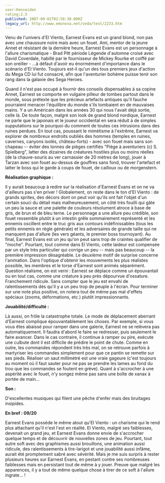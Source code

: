 ```yaml
---
user:Kenseiden
rating:2.5
published: 2007-09-01T02:58:30.000Z
legacy_url: http://www.emunova.net/veda/test/2233.htm
---
```

Venu de l'univers d'El Viento, Earnest Evans est un grand blond, non pas avec une chaussure noire mais avec un fouet. Ami, mentor de la jeune Annet et résistant de la dernière heure, Earnest Evans est un personnage à l'allure charismatique - Brad Pitt période Légende d'automne croisé avec David Coverdale, habillé par le fournisseur de Mickey Rourke et coiffé par son oreiller - ...à défaut d'avoir eu énormément d'importance dans le scénario d'El Viento. Toujours est-il qu'un des tous premiers jeux d'action du Mega CD lui fut consacré, afin que l'aventurier bohème puisse tenir son rang dans la galaxie des Sega Heroes.   

  

Quand il n'est pas occupé à fournir des conseils dispensables à sa copine Annet, Earnest se comporte en vulgaire pilleur de tombes partout dans le monde, sous prétexte que les précieux artefacts antiques qu'il fauche pourraient menacer l'équilibre du monde s'ils tombaient en de mauvaises mains. Y a un Américain dans les années 30 qui nous l'avait déjà sortie, celle là. De toute façon, malgré son look de grand blond nordique, Earnest ne parle que le japonais et le joueur occidental en sera réduit à de simples supputations sur le pourquoi du comment de toutes ces intrusions dans des ruines perdues. En tout cas, poussant le mimétisme à l'extrême, Earnest va explorer de nombreux endroits oubliés des hommes (temples en ruines, cavernes, canyons isolés, château-forts) - avec son fouet mais sans son chapeau -- éviter des tonnes de pièges certifiés "Piège à aventuriers (c) S. Spielberg", latter des dizaines de créatures hostiles plus ou moins réelles (de la chauve-souris au ver carnassier de 20 mètres de long), jouer à Tarzan avec son fouet au-dessus de gouffres sans fond, trouver l'artefact et latter le boss qui le garde à coups de fouet, de cailloux ou de morgenstern.  

  

**Réalisation graphique :**   

Il y aurait beaucoup à redire sur la réalisation d'Earnest Evans et on ne va d'ailleurs pas s'en priver ! Globalement, on reste dans le ton d'El Viento : de grands sprites, des décors dont on peut voir qu'ils ont fait l'objet d'un certain souci du détail mais malheureusement, un côté très fouilli qui gâte un peu la sauce et une palette de couleurs résolument atroce à base de gris, de brun et de bleu terne. Le personnage a une allure peu crédible, son fouet ressemble plutôt à un intestin grêle sommairement représenté et les ennemis oscillent entre le truc gris aux contours indéfinissables (tous les petits ennemis en règle générale) et les adversaires de grande taille qui ne manquent pas d'allure (les vers géants, le premier boss tournoyant). Au final, Earnest Evans est un jeu qu'on peut sans trop de craintes qualifier de "moche". Pourtant, tout comme dans El Viento, cette laideur est compensée par un style très particulier qui corrige un peu -- mais pas beaucoup -- la première impression désagréable. Le deuxième motif de surprise concerne l'animation. Dans l'optique d'obtenir les mouvements les plus réalistes possible, les membres et le torse d'Earnest sont animés séparément. Question réalisme, on est verni : Earnest se déplace comme un épouvantail ou en tout cas, comme une créature à peu près dépourvue d'ossature. Franchement ridicule. Sans compter que le jeu est envahi de ralentissements dès qu'il y a un peu trop de peuple à l'écran. Pour terminer sur une note plus positive, on notera tout de même pas mal d'effets spéciaux (zooms, déformations, etc.) plutôt impressionnants.  

  

**Jouabilité/difficulté :**   

Là aussi, on frôle la catastrophe totale. Le mode de déplacement aberrant d'Earnest complique épouvantablement les choses. Par exemple, si vous vous êtes abaissé pour ramper dans une galerie, Earnest ne se relèvera pas automatiquement. Il faudra d'abord le faire se redresser, puis seulement le faire avancer. Dans le cas contraire, il continue à ramper ou pire, exécute une culbute dont il est difficile de prédire le point de chute. Comme en outre, les commandes répondent très très mal, on se retrouve parfois à martyriser les commandes simplement pour que ce pantin se remette sur ses pieds. Réaliser un saut millimétré est une vraie gageure (c'est toujours au moment où il faut sauter pour ne pas se prendre les lames au fond du trou que les commandes se foutent en grève). Quant à s'accrocher à une aspérité avec le fouet, n'y songez même pas sans une boîte de xanax à portée de main...  

  

**Son :**  

D'excellentes musiques qui filent une pêche d'enfer mais des bruitages insipides.  

  

**En bref : 09/20**   

Earnest Evans possède le même atout qu'El Viento : un charisme qui le rend plus attachant qu'il n'est l'est en réalité. El Viento, malgré ses faiblesses, devenait un grand jeu, et Earnest Evans donne envie de s'accrocher quelque temps et de découvrir de nouvelles zones de jeu. Pourtant, tout autre soft avec des graphismes aussi brouillons, une animation aussi ridicule, des ralentissements à tire-larigot et une jouabilité aussi infâme, aurait été promptement sabré avec sévérité. Mais je me suis surpris à rester plusieurs heures sur Earnest Evans, en pestant contre ses nombreuses faiblesses mais en persistant tout de même à y jouer. Preuve que malgré les apparences, il y a tout de même quelque chose à tirer de ce soft à l'allure ingrate... !
